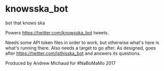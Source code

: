 # knowsska_bot
bot that knows ska

Powers https://twitter.com/knowsska_bot tweets.

Needs some API token files in order to work, but otherwise what's here is what's running there.
Also needs a target to go after. As designed, goes after https://twitter.com/isthisska_bot and answers its questions.

Produced by Andrew Michaud for #NaBoMaMo 2017
